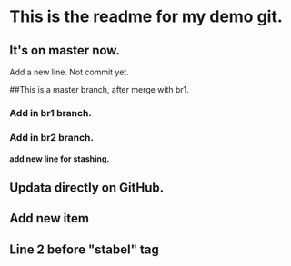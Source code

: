 # This is the readme for my demo git.
## It's on master now. 

Add a new line. Not commit yet. 


##This is a master branch, after merge with br1. 

### Add in br1 branch.

### Add in br2 branch.


#### add new line for stashing.

## Updata directly on GitHub.


## Add new item 

## Line 2 before "stabel" tag
